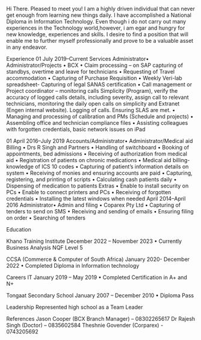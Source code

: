 Hi There.
Pleased to meet you!
I am a highly driven individual that can never get enough from learning new things daily. I have accomplished a National Diploma in Information Technology. Even though i do not carry out many experiences in the Technology world,however, i am egar and hungry for new knowledge, experiences and skills. I desire to find a position that will enable me to further myself professionally and prove to be a valuable asset in any endeavor.

Experience
01 July 2019–Current
Services Administrator• Administrator/Projects • BCX
•	Claim processing – on SAP capturing of standbys, overtime and leave for technicians 
•	Requesting of Travel accommodation 
•	Capturing of Purchase Requisition 
•	Weekly Veri-lab spreadsheet- Capturing of legal SANAS certification
•	Call management or Project coordinator – monitoring calls Simplicity (Program), verify the accuracy of logged calls details, including severity, assign call to relevant technicians, monitoring the daily open calls on simplicity and Extranet (Engen internal website). Logging of calls. Ensuring SLAS are met.
•	Managing and processing of calibration and PMs (Schedule and projects)
•	Assembling office and technician compliance files 
•	Assisting colleagues with forgotten credentials, basic network issues on iPad

01 April 2016–July 2019
Accounts/Administrator• Administrator/Medical aid Billing • Drs R Singh and Partners
•	Handling of switchboard
•	Booking of appointments, bed admissions
•	Receiving of authorization from medical aid
•	Registration of patients on chronic medications
•	Medical aid billing- knowledge of ICS 10 codes 
•	Capturing of patient’s information details on system
•	Receiving of monies and ensuring accounts are paid
•	Capturing, registering, and printing of scripts
•	Calculating cash patients daily
•	Dispensing of medication to patients
Extras
•	Enable to install security on PCs 
•	Enable to connect printers and PCs
•	Receiving of forgotten credentials
•	Installing the latest windows when needed
April 2014–April 2016
Administrator• Admin and filing • Coparex Pty Ltd
•	Capturing of tenders to send on SMS
•	Receiving and sending of emails
•	Ensuring filing on order
•	Searching of tenders

Education

Khano Training Institute
December 2022 – November 2023
•	Currently Business Analysis NQF Level 5 

CCSA (Commerce & Computer of South Africa) 
January 2020- December 2022
•	Completed Diploma in Information technology 

Careers IT
January 2019 – May 2019
•	Completed Certification in A+ and N+

Tongaat Secondary School
January 2007 – December 2010
•	Diploma Pass

Leadership
Represented high school as a Team Leader

References
Jason Cooper (BCX Branch Manager) – 08302265617
Dr Rajesh Singh (Doctor) – 0835602584
Theshnie Govender (Corparex) - 0743205692

